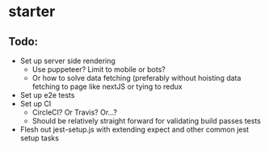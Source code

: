 # starter

## Todo:
- Set up server side rendering
  - Use puppeteer? Limit to mobile or bots?
  - Or how to solve data fetching (preferably without hoisting data fetching to page like nextJS or tying to redux
- Set up e2e tests
- Set up CI
  - CircleCI? Or Travis? Or...?
  - Should be relatively straight forward for validating build passes tests
- Flesh out jest-setup.js with extending expect and other common jest setup tasks
